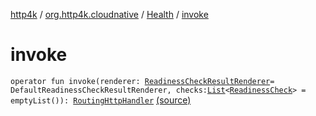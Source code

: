 [http4k](../../index.md) / [org.http4k.cloudnative](../index.md) / [Health](index.md) / [invoke](./invoke.md)

# invoke

`operator fun invoke(renderer: `[`ReadinessCheckResultRenderer`](../-readiness-check-result-renderer/index.md)` = DefaultReadinessCheckResultRenderer, checks: `[`List`](https://kotlinlang.org/api/latest/jvm/stdlib/kotlin.collections/-list/index.html)`<`[`ReadinessCheck`](../-readiness-check.md)`> = emptyList()): `[`RoutingHttpHandler`](../../org.http4k.routing/-routing-http-handler/index.md) [(source)](https://github.com/http4k/http4k/blob/master/http4k-cloudnative/src/main/kotlin/org/http4k/cloudnative/Health.kt#L17)